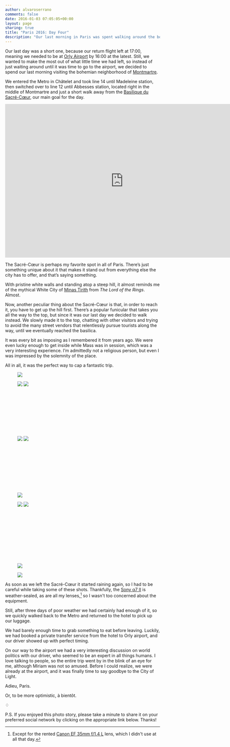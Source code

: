 ```yaml
---
author: alvaroserrano
comments: false
date: 2016-01-03 07:05:05+00:00
layout: page
sharing: true
title: "Paris 2016: Day Four"
description: "Our last morning in Paris was spent walking around the bohemian neighborhood of Montmartre, including a visit to the Sacré-Coeur."
---
```


Our last day was a short one, because our return flight left at 17:00, meaning we needed to be at [Orly Airport](https://en.wikipedia.org/wiki/Orly_Airport) by 16:00 at the latest. Still, we wanted to make the most out of what little time we had left, so instead of just waiting around until it was time to go to the airport, we decided to spend our last morning visiting the bohemian neighborhood of [Montmartre](https://en.wikipedia.org/wiki/Montmartre).

We entered the Metro in Châtelet and took line 14 until Madeleine station, then switched over to line 12 until Abbesses station, located right in the middle of Montmartre and just a short walk away from the [Basilique du Sacré-Cœur](https://en.wikipedia.org/wiki/Sacré-Cœur,_Paris), our main goal for the day.

<center><iframe class="google-maps" src="https://www.google.com/maps/embed?pb=!1m28!1m12!1m3!1d20994.413022989807!2d2.3235466306947155!3d48.87152624566772!2m3!1f0!2f0!3f0!3m2!1i1024!2i768!4f13.1!4m13!3e3!4m5!1s0x47e66e1f0003ec0d%3A0x43cf1f235a913008!2sCh%C3%A2telet%2C+75001+Paris!3m2!1d48.8586927!2d2.3473009!4m5!1s0x47e66e44fe8e24b7%3A0xee8a3e6a9aa64758!2sAbbesses%2C+Par%C3%ADs%2C+Francia!3m2!1d48.884304!2d2.338559!5e0!3m2!1sen!2ses!4v1454498286080" width="768" height="500" frameborder="0" style="border:0" allowfullscreen></iframe></center>

The Sacré-Cœur is perhaps my favorite spot in all of Paris. There’s just something unique about it that makes it stand out from everything else the city has to offer, and that’s saying something.

With pristine white walls and standing atop a steep hill, it almost reminds me of the mythical White City of [Minas Tirith](https://en.wikipedia.org/wiki/Minas_Tirith) from _The Lord of the Rings_. Almost.

Now, another peculiar thing about the Sacré-Cœur is that, in order to reach it, you have to get up the hill first. There’s a popular funicular that takes you all the way to the top, but since it was our last day we decided to walk instead. We slowly made it to the top, chatting with other visitors and trying to avoid the many street vendors that relentlessly pursue tourists along the way, until we eventually reached the basilica.

It was every bit as imposing as I remembered it from years ago. We were even lucky enough to get inside while Mass was in session, which was a very interesting experience. I’m admittedly not a religious person, but even I was impressed by the solemnity of the place.

All in all, it was the perfect way to cap a fantastic trip.

<section class="photoset">
	<figure class="full-width">
		<img src="https://farm2.staticflickr.com/1568/24163829324_37183225b8_o.jpg"/>
	</figure>
	<figure class="sidebyside">
		<div class="stretchy-wrapper" style="padding-bottom:34.25%">
			<img src="https://farm2.staticflickr.com/1553/24497155970_24171057fc_o.jpg"/>
			<img src= "https://farm2.staticflickr.com/1447/24699557101_b55aa172e5_o.jpg"/>
		</div>
	</figure>
	<figure class="sidebyside">
		<div class="stretchy-wrapper" style="padding-bottom:35.5%">
			<img src= "https://farm2.staticflickr.com/1524/24425014809_35ed90cae9_o.jpg"/>
			<img src="https://farm2.staticflickr.com/1537/24766832026_7d0d2f9afc_o.jpg"/>
		</div>
	</figure>
	<figure class="full-width">
		<img src="https://farm2.staticflickr.com/1447/24792682145_2cd379aa25_o.jpg"/>
	</figure>
	<figure class="sidebyside">
		<div class="stretchy-wrapper" style="padding-bottom:39.59%">
			<img src="https://farm2.staticflickr.com/1475/24425014749_0d81b2c167_o.jpg"/>
			<img src= "https://farm2.staticflickr.com/1523/24766455436_0e3a091fa1_o.jpg"/>
		</div>
	</figure>
	<figure class="full-width">
		<img src="https://farm2.staticflickr.com/1560/24674856852_6d44d9af2a_o.jpg"/>
	</figure>
	<figure class="full-width">
		<img src="https://farm2.staticflickr.com/1575/24766455676_0a64ef8149_o.jpg"/>
	</figure>
</section>

As soon as we left the Sacré-Cœur it started raining again, so I had to be careful while taking some of these shots. Thankfully, the [Sony α7 II](http://www.amazon.com/dp/B00PX8CHO6/?tag=analogsens-20) is weather-sealed, as are all my lenses,[^DayFour1] so I wasn't too concerned about the equipment.

[^DayFour1]: Except for the rented [Canon EF 35mm f/1.4 L](http://www.amazon.com/dp/B00009R6WY/?tag=analogsens-20) lens, which I didn't use at all that day.

Still, after three days of poor weather we had certainly had enough of it, so we quickly walked back to the Metro and returned to the hotel to pick up our luggage.

We had barely enough time to grab something to eat before leaving. Luckily, we had booked a private transfer service from the hotel to Orly airport, and our driver showed up with perfect timing.

On our way to the airport we had a very interesting discussion on world politics with our driver, who seemed to be an expert in all things humans. I love talking to people, so the entire trip went by in the blink of an eye for me, although Miriam was not so amused. Before I could realize, we were already at the airport, and it was finally time to say goodbye to the City of Light.

Adieu, Paris.

Or, to be more optimistic, à bientôt.

<p class="card-separator">♢</p>

P.S. If you enjoyed this photo story, please take a minute to share it on your preferred social network by clicking on the appropriate link below. Thanks!
